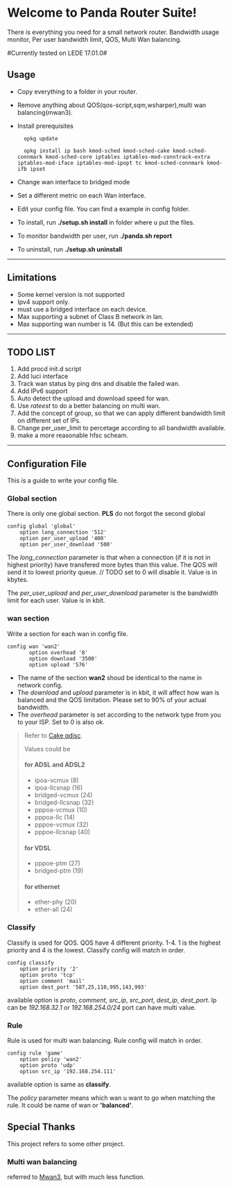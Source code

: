 Welcome to Panda Router Suite!
==========================


There is everything you need for a small network router.
Bandwidth usage monitor, Per user bandwidth limit, QOS, Multi Wan balancing.

#Currently tested on LEDE 17.01.0#

Usage
------------------

- Copy everything to a folder in your router.
- Remove anything about QOS(qos-script,sqm,wsharper),multi wan balancing(mwan3).
- Install prerequisites
	

		opkg update
		
		opkg install ip bash kmod-sched kmod-sched-cake kmod-sched-connmark kmod-sched-core iptables iptables-mod-conntrack-extra iptables-mod-iface iptables-mod-ipopt tc kmod-sched-connmark kmod-ifb ipset
 

- Change wan interface to bridged mode
- Set a different metric on each Wan interface.
- Edit your config file. You can find a example in config folder.
- To install, run **./setup.sh install** in folder where u put the files.
- To monitor bandwidth per user, run **./panda.sh report**
- To uninstall, run **./setup.sh uninstall**

-------------
Limitations
-------------

 - Some kernel version is not supported
 - Ipv4 support only.
 - must use a bridged interface on each device.
 - Max supporting a subnet of Class B network in lan.
 - Max supporting wan number is 14. (But this can be extended)

-------------------------

TODO LIST
-------------

 1. Add procd init.d script
 2. Add luci interface
 3. Track wan status by ping dns and disable the failed wan.
 4. Add IPv6 support
 5. Auto detect the upload and download speed for wan.
 6. Use *rateest* to do a better balancing on multi wan.
 7. Add the concept of group, so that we can apply different bandwidth limit on different set of IPs.
 8. Change per_user_limit to percetage according to all bandwidth available.
 9. make a more reasonable hfsc scheam.

------------------------------------------
Configuration File
--------------------
This is a guide to write your config file.

### Global section ###
There is only one global section. **PLS** do not forgot the second global

	config global 'global'
		option long_connection '512'
		option per_user_upload '400'
		option per_user_download '500'
The *long_connection* parameter is that when a connection (if it is not in highest priority) have transfered more bytes than this value. The QOS will send it to lowest priority queue. // TODO set to 0 will disable it. Value is in kbytes. 

The *per_user_upload* and *per_user_download* parameter is the bandwidth limit for each user. Value is in kbit. 

### wan section ###
Write a section for each wan in config file.

	config wan 'wan2'
	       option overhead '8'
	       option download '3500'
	       option upload '576'
	
- The name of the section **wan2** shoud be identical to the name in network config.
- The *download* and *upload* parameter is in kbit, it will affect how wan is balanced and the QOS limitation. Please set to 90% of your actual bandwidth.
- The *overhead* parameter is set according to the network type from you to your ISP. Set to 0 is also ok.
>
> Refer to [Cake qdisc](https://www.bufferbloat.net/projects/codel/wiki/Cake/#extensive-framing-compensation-for-dsl-atm-pppoe).
> 
> Values could be
> #### for ADSL and ADSL2
> 
> - ipoa-vcmux (8)
> - ipoa-llcsnap (16)
> - bridged-vcmux (24) 
> - bridged-llcsnap (32)
> - pppoa-vcmux (10)
> - pppoa-llc (14) 
> - pppoe-vcmux (32)
> - pppoe-llcsnap (40)
>
> #### for VDSL
> 
> - pppoe-ptm (27)
> - bridged-ptm (19)
>
> #### for ethernet
> 
> - ether-phy (20)
> - ether-all (24)
> 

### Classify ###
Classify is used for QOS.
QOS have 4 different priority. 1-4. 1 is the highest priority and 4 is the lowest.
Classify config will match in order.

	config classify
		option priority '2'
		option proto 'tcp'
		option comment 'mail'
		option dest_port '587,25,110,995,143,993'

available option is *proto*, *comment*, *src_ip*, *src_port*, *dest_ip*, *dest_port*.
Ip can be *192.168.32.1* or *192.168.254.0/24*
port can have multi value.

### Rule ###
Rule is used for multi wan balancing.
Rule config will match in order. 

	config rule 'game'
		option policy 'wan2'
		option proto 'udp'
		option src_ip '192.168.254.111' 
available option is same as **classify**.

The *policy* parameter means which wan u want to go when matching the rule. It could be name of wan or **'balanced'**.


Special Thanks
----------------------------
This project refers to some other project.

### Multi wan balancing ###

referred to [Mwan3](https://github.com/Adze1502/mwan), but with much less function.



